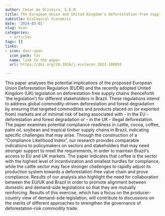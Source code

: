 ```yaml
---
author: Cesar de Oliveira, S.E.M
title: The European Union and United Kingdom's deforestation-free supply chains
subtitle: Ecological Economics
date: '2024-03-01'
slug: econ
categories:
  - articles
tags: []
links:
- icon: door-open
  icon_pack: fas
  name: link to the paper
  url: https://doi.org/10.1016/j.ecolecon.2023.108053

---
```


This paper analyses the potential implications of the proposed European Union Deforestation Regulation (EUDR) and the recently adopted United Kingdom (UK) legislation on deforestation-free supply chains (henceforth ‘the legislation’) for different stakeholders in Brazil. These regulations intend to address global commodity-driven deforestation and forest degradation by ensuring that targeted commodities and products placed on (or exported from) markets are of minimal risk of being associated with - in the EU - deforestation and forest degradation or - in the UK - illegal deforestation. The paper examines potential compliance readiness in cattle, cocoa, coffee, palm oil, soybean and tropical timber supply chains in Brazil, indicating specific challenges that may arise. Through the construction of a “Compliance Likelihood Index”, our research provides comparable indications to policymakers on sectors and stakeholders that may need stronger support to meet the requirements, in order to maintain Brazil's access to EU and UK markets. The paper indicates that coffee is the sector with the highest level of incentivization and smallest hurdles for compliance, while the cattle sector may face stronger challenges to rapidly adjust its production system towards a deforestation-free value chain and prove compliance. Results of our analysis also highlight the need for collaboration between the EU/UK and Brazil in order to promote alignment between domestic and demand-side legislations so that they are mutually reinforcing. Results of this exercise, which has a focus on the producer-country view of demand-side legislation, will contribute to discussions on the merits of different approaches to strengthen the governance of deforestation-risk commodity trade.
